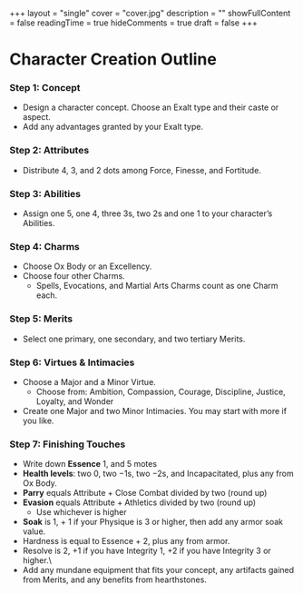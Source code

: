+++
layout = "single"
cover = "cover.jpg"
description = ""
showFullContent = false
readingTime = true
hideComments = true
draft = false
+++

# Character Creation Outline

### Step 1: Concept

- Design a character concept. Choose an Exalt type and their caste or aspect.
- Add any advantages granted by your Exalt type.

### Step 2: Attributes

- Distribute 4, 3, and 2 dots among Force, Finesse, and Fortitude.

### Step 3: Abilities

- Assign one 5, one 4, three 3s, two 2s and one 1 to your character’s Abilities.

### Step 4: Charms

- Choose Ox Body or an Excellency.
- Choose four other Charms.
  - Spells, Evocations, and Martial Arts Charms count as one Charm each.

### Step 5: Merits

- Select one primary, one secondary, and two tertiary Merits.

### Step 6: Virtues & Intimacies

- Choose a Major and a Minor Virtue.
  - Choose from: Ambition, Compassion, Courage, Discipline, Justice, Loyalty, and Wonder
- Create one Major and two Minor Intimacies. You may start with more if you like.

### Step 7: Finishing Touches

- Write down **Essence** 1, and 5 motes
- **Health levels**: two 0, two −1s, two −2s, and Incapacitated, plus any from Ox Body.
- **Parry** equals Attribute + Close Combat divided by two (round up)
- **Evasion** equals Attribute + Athletics divided by two (round up)
  - Use whichever is higher
- **Soak** is 1, + 1 if your Physique is 3 or higher, then add any armor soak value.
- Hardness is equal to Essence + 2, plus any from armor.
- Resolve is 2, +1 if you have Integrity 1, +2 if you have Integrity 3 or higher.\
- Add any mundane equipment that fits your concept, any artifacts gained from Merits, and any benefits from hearthstones.
